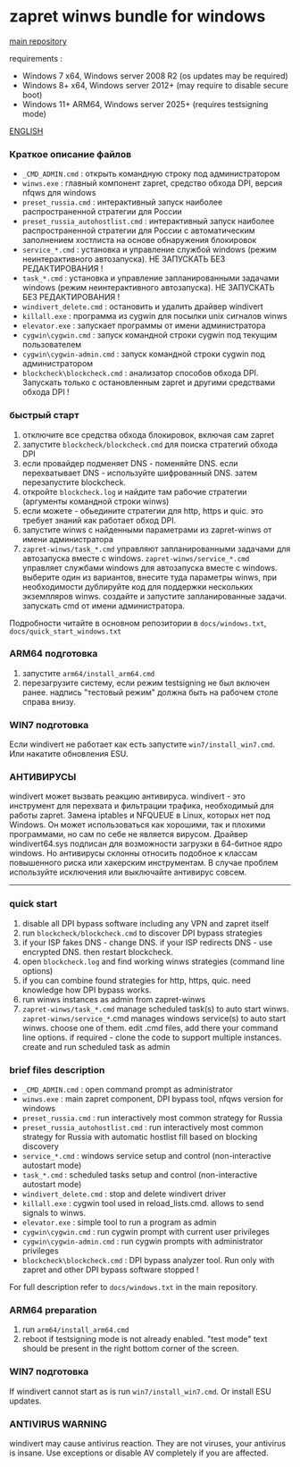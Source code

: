 ﻿# zapret winws bundle for windows

[main repository](https://github.com/bol-van/zapret)

requirements :
* Windows 7 x64, Windows server 2008 R2 (os updates may be required)
* Windows 8+ x64, Windows server 2012+ (may require to disable secure boot)
* Windows 11+ ARM64, Windows server 2025+ (requires testsigning mode)

[ENGLISH](#quick-start)

### Краткое описание файлов

* `_CMD_ADMIN.cmd` : открыть командную строку под администратором
* `winws.exe` : главный компонент zapret, средство обхода DPI, версия nfqws для windows
* `preset_russia.cmd` : интерактивный запуск наиболее распространенной стратегии для России
* `preset_russia_autohostlist.cmd` : интерактивный запуск наиболее распространенной стратегии для России с автоматическим заполнением хостлиста на основе обнаружения блокировок
* `service_*.cmd` : установка и управление службой windows (режим неинтерактивного автозапуска). НЕ ЗАПУСКАТЬ БЕЗ РЕДАКТИРОВАНИЯ !
* `task_*.cmd` : установка и управление запланированными задачами windows (режим неинтерактивного автозапуска). НЕ ЗАПУСКАТЬ БЕЗ РЕДАКТИРОВАНИЯ !
* `windivert_delete.cmd` : остановить и удалить драйвер windivert
* `killall.exe` : программа из cygwin для посылки unix сигналов winws
* `elevator.exe` : запускает программы от имени администратора
* `cygwin\cygwin.cmd` : запуск командной строки cygwin под текущим пользователем
* `cygwin\cygwin-admin.cmd` : запуск командной строки cygwin под администратором
* `blockcheck\blockcheck.cmd` : анализатор способов обхода DPI. Запускать только с остановленным zapret и другими средствами обхода DPI !

### быстрый старт

1) отключите все средства обхода блокировок, включая сам zapret
2) запустите `blockcheck/blockcheck.cmd` для поиска стратегий обхода DPI
3) если провайдер подменяет DNS - поменяйте DNS. если перехватывает DNS - используйте шифрованный DNS. затем перезапустите blockcheck.
4) откройте `blockcheck.log` и найдите там рабочие стратегии (аргументы командной строки winws)
5) если можете - обьедините стратегии для http, https и quic. это требует знаний как работает обход DPI.
6) запустите winws с найденными параметрами из zapret-winws от имени администратора
7) `zapret-winws/task_*.cmd` управляют запланированными задачами для автозапуска вместе с windows.
   `zapret-winws/service_*.cmd` управляет службами windows для автозапуска вместе с windows.
   выберите один из вариантов, внесите туда параметры winws, при необходимости дублируйте код для поддержки нескольких экземпляров winws.
   создайте и запустите запланированные задачи. запускать cmd от имени администратора.

Подробности читайте в основном репозитории в `docs/windows.txt`, `docs/quick_start_windows.txt`

### ARM64 подготовка
1) запустите `arm64/install_arm64.cmd`
2) перезагрузите систему, если режим testsigning не был включен ранее. надпись "тестовый режим" должна быть на рабочем столе справа внизу.

### WIN7 подготовка
Если windivert не работает как есть запустите `win7/install_win7.cmd`. Или накатите обновления ESU.

### АНТИВИРУСЫ
windivert может вызвать реакцию антивируса.
windivert - это инструмент для перехвата и фильтрации трафика, необходимый для работы zapret.
Замена iptables и NFQUEUE в Linux, которых нет под Windows.
Он может использоваться как хорошими, так и плохими программами, но сам по себе не является вирусом.
Драйвер windivert64.sys подписан для возможности загрузки в 64-битное ядро windows.
Но антивирусы склонны относить подобное к классам повышенного риска или хакерским инструментам.
В случае проблем используйте исключения или выключайте антивирус совсем.

---
### quick start

1) disable all DPI bypass software including any VPN and zapret itself
2) run `blockcheck/blockcheck.cmd` to discover DPI bypass strategies
3) if your ISP fakes DNS - change DNS. if your ISP redirects DNS - use encrypted DNS. then restart blockcheck.
4) open `blockcheck.log` and find working winws strategies (command line options)
5) if you can combine found strategies for http, https, quic. need knowledge how DPI bypass works.
6) run winws instances as admin from zapret-winws
7) `zapret-winws/task_*.cmd` manage scheduled task(s) to auto start winws.
   `zapret-winws/service_*`.cmd manages windows service(s) to auto start winws.
   choose one of them. edit .cmd files, add there your command line options. if required - clone the code to support multiple instances.
   create and run scheduled task as admin

### brief files description

* `_CMD_ADMIN.cmd` : open command prompt as administrator
* `winws.exe` : main zapret component, DPI bypass tool, nfqws version for windows
* `preset_russia.cmd` : run interactively most common strategy for Russia
* `preset_russia_autohostlist.cmd` : run interactively most common strategy for Russia with automatic hostlist fill based on blocking discovery
* `service_*.cmd` : windows service setup and control (non-interactive autostart mode)
* `task_*.cmd` : scheduled tasks setup and control (non-interactive autostart mode)
* `windivert_delete.cmd` : stop and delete windivert driver
* `killall.exe` : cygwin tool used in reload_lists.cmd. allows to send signals to winws.
* `elevator.exe` : simple tool to run a program as admin
* `cygwin\cygwin.cmd` : run cygwin prompt with current user privileges
* `cygwin\cygwin-admin.cmd` : run cygwin prompts with administrator privileges
* `blockcheck\blockcheck.cmd` : DPI bypass analyzer tool. Run only with zapret and other DPI bypass software stopped !

For full description refer to `docs/windows.txt` in the main repository.

### ARM64 preparation
1) run `arm64/install_arm64.cmd`
2) reboot if testsigning mode is not already enabled. "test mode" text should be present in the right bottom corner of the screen.

### WIN7 подготовка
If windivert cannot start as is run `win7/install_win7.cmd`. Or install ESU updates.

### ANTIVIRUS WARNING
windivert may cause antivirus reaction. They are not viruses, your antivirus is insane.
Use exceptions or disable AV completely if you are affected.
